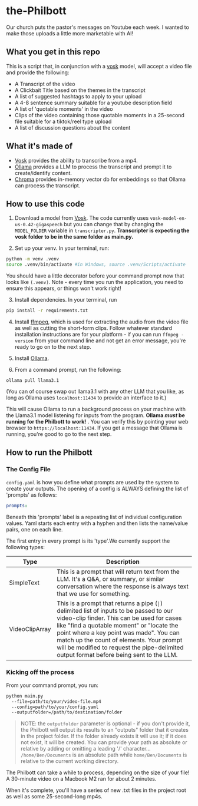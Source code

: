 # the-Philbott
Our church puts the pastor's messages on Youtube each week.  I wanted to make those uploads a little more marketable with AI!

## What you get in this repo
This is a script that, in conjunction with a [vosk](https://github.com/alphacep/vosk-api/) model, will accept a video file and provide the following:

- A Transcript of the video
- A Clickbait Title based on the themes in the transcript
- A list of suggested hashtags to apply to your upload
- A 4-8 sentence summary suitable for a youtube description field
- A list of 'quotable moments' in the video
- Clips of the video containing those quotable moments in a 25-second file suitable for a tiktok/reel type upload
- A list of discussion questions about the content

## What it's made of

- [Vosk](https://github.com/alphacep/vosk-api/) provides the ability to transcribe from a mp4.
- [Ollama](https://www.ollama.com) provides a LLM to process the transcript and prompt it to create/identify content.
- [Chroma](https://trychroma.com) provides in-memory vector db for embeddings so that Ollama can process the transcript.

## How to use this code

1. Download a model from [Vosk](https://alphacephei.com/vosk/models).  The code currently uses `vosk-model-en-us-0.42-gigaspeech` but you can change that by changing the `MODEL_FOLDER` variable in `transcripter.py`.  **Transcripter is expecting the vosk folder to be in the same folder as main.py.**

2. Set up your venv.  In your terminal, run:

```bash
python -m venv .venv
source .venv/bin/activate #in Windows, source .venv/Scripts/activate
```

You should have a little decorator before your command prompt now that looks like `(.venv)`.  Note - every time you run the application, you need to ensure this appears, or things won't work right!

3. Install dependencies.  In your terminal, run

```bash
pip install -r requirements.txt
```

4. Install [ffmpeg](https://ffmpeg.org/download.html), which is used for extracting the audio from the video file as well as cutting the short-form clips.  Follow whatever standard installation instructions are for your platform - if you can run `ffmpeg -version` from your command line and not get an error message, you're ready to go on to the next step.

5. Install [Ollama](https://ollama.com).

6. From a command prompt, run the following:

`ollama pull llama3.1`

(You can of course swap out llama3.1 with any other LLM that you like, as long as Ollama uses `localhost:11434` to provide an interface to it.)

This will cause Ollama to run a background process on your machine with the Llama3.1 model listening for inputs from the program.  **Ollama *must* be running for the Philbott to work!** . You can verify this by pointing your web browser to `https://localhost:11434`. If you get a message that Ollama is running, you're good to go to the next step.

## How to run the Philbott

### The Config File
`config.yaml` is how you define what prompts are used by the system to create your outputs.  The opening of a config is ALWAYS defining the list of 'prompts' as follows:

```yaml
prompts:
```

Beneath this 'prompts' label is a repeating list of individual configuration values.  Yaml starts each entry with a hyphen and then lists the name/value pairs, one on each line.

The first entry in every prompt is its 'type'.We currently support the following types:

| Type | Description |
|---|---|
| SimpleText | This is a prompt that will return text from the LLM.  It's a Q&A, or summary, or similar conversation where the response is always text that we use for something.
| VideoClipArray | This is a prompt that returns a pipe (`\|`) delimited list of inputs to be passed to our video-clip finder.  This can be used for cases like "find a quotable moment" or "locate the point where a key point was made".  You can match up the count of elements.  Your prompt will be modified to request the pipe-delimited output format before being sent to the LLM.


### Kicking off the process
From your command prompt, you run:

```bash
python main.py 
  --file=path/to/your/video-file.mp4 
  --config=path/to/your/config.yaml
  --outputfolder=/path/to/destination/folder
```

> NOTE: the `outputfolder` parameter is optional - if you don't provide it, the Philbott will output its results to an "outputs" folder that it creates in the project folder.  If the folder already exists it will use it; if it does not exist, it will be created.  You can provide your path as absolute or relative by adding or omitting a leading '/' character... `/home/Ben/Documents` is an absolute path while `home/Ben/Documents` is relative to the current working directory.

The Philbott can take a while to process, depending on the size of your file!  A 30-minute video on a Macbook M2 ran for about 2 minutes.

When it's complete, you'll have a series of new .txt files in the project root as well as some 25-second-long mp4s.